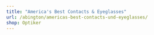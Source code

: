 ```yaml
---
title: "America's Best Contacts & Eyeglasses"
url: /abington/americas-best-contacts-und-eyeglasses/
shop: Optiker
---
```

